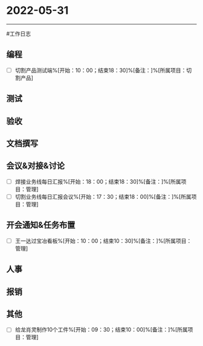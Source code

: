 # 2022-05-31 

---

#工作日志

## 编程
- [ ] 切割产品测试端%[开始：10：00；结束18：30]%[备注：]%[所属项目：切割产品]


## 测试



## 验收 



## 文档撰写 



## 会议&对接&讨论

- [ ] 焊接业务线每日汇报%[开始：18：00；结束18：30]%[备注：]%[所属项目：管理]
- [ ] 切割业务线每日汇报会议%[开始：17：30；结束18：00]%[备注：]%[所属项目：管理]

## 开会通知&任务布置
- [ ] 王一达过宝冶看板%[开始：10：00；结束10：30]%[备注：]%[所属项目：管理]


## 人事



## 报销



## 其他
- [ ] 给龙肖灵制作10个工件%[开始：09：30；结束10：00]%[备注：]%[所属项目：管理]


